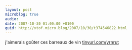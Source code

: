 ```yaml
---
layout: post
microblog: true
audio: 
date: 2007-10-30 01:00:00 +0100
guid: http://xtof.micro.blog/2007/10/30/t374546822.html
---
```

j'aimerais goûter ces barreaux de vin  [tinyurl.com/yrnrut](http://tinyurl.com/yrnrut)
